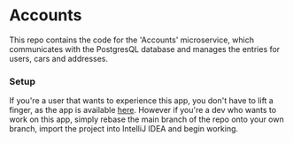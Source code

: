 # Accounts
This repo contains the code for the 'Accounts' microservice, which communicates with the PostgresQL database and manages the entries for users, cars and addresses.

### Setup
If you're a user that wants to experience this app, you don't have to lift a finger, as the app is available [here](http://34.154.95.135:4200/).
However if you're a dev who wants to work on this app, simply rebase the main branch of the repo onto your own branch, import the project into IntelliJ IDEA and begin working.
